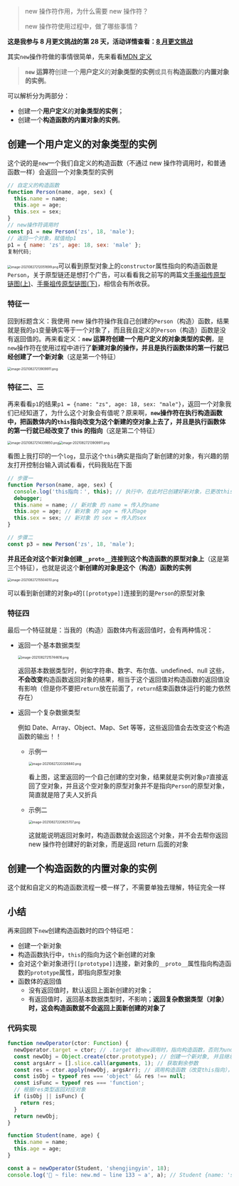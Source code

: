 > new 操作符作用，为什么需要 new 操作符？
>
> new 操作符使用过程中，做了哪些事情？

**这是我参与 8 月更文挑战的第 28 天，活动详情查看：[8 月更文挑战](https://juejin.cn/post/6987962113788493831)**

其实`new`操作符做的事情很简单，先来看看[MDN 定义](https://link.juejin.cn/?target=https%3A%2F%2Fdeveloper.mozilla.org%2Fzh-CN%2Fdocs%2FWeb%2FJavaScript%2FReference%2FOperators%2Fnew)

> **`new` 运算符**创建一个**用户定义**的**对象类型的实例**或具有**构造函数**的**内置对象的实例**。

可以解析分为两部分：

- 创建一个**用户定义**的**对象类型的实例**；
- 创建一个**构造函数的内置对象的实例**。

## 创建一个**用户定义**的**对象类型的实例**

这个说的是`new`一个我们自定义的构造函数（不通过 new 操作符调用时，和普通函数一样）会返回一个对象类型的实例

```js
// 自定义的构造函数
function Person(name, age, sex) {
  this.name = name;
  this.age = age;
  this.sex = sex;
}
// new操作符调用时
const p1 = new Person('zs', 18, 'male');
// 返回一个对象，赋值给p1
p1 = { name: 'zs', age: 18, sex: 'male' };
复制代码;
```

<img src="https://p9-juejin.byteimg.com/tos-cn-i-k3u1fbpfcp/d141d1d059c243c693bae74dac847437~tplv-k3u1fbpfcp-watermark.awebp" alt="image-20210827212051699.png" style="zoom:50%;" />可以看到原型对象上的`constructor`属性指向的构造函数是`Person`，关于原型链还是想打个广告，可以看看我之前写的两篇文[手撕祖传原型链图(上)](https://juejin.cn/post/7000700538232766472)、[手撕祖传原型链图(下)](https://juejin.cn/post/7000954291385008159)，相信会有所收获。

### 特征一

回到标题含义：我使用 new 操作符操作我自己创建的`Person`（构造）函数，结果就是我的`p1`变量确实等于一个对象了，而且我自定义的`Person`（构造）函数是没有返回值的。再来看定义：**`new` 运算符创建一个用户定义的对象类型的实例**，是`new`操作符在使用过程中进行了**新建对象的操作，并且是执行函数体的第一行就已经创建了一个新对象**（这是第一个特征）

<img src="https://p9-juejin.byteimg.com/tos-cn-i-k3u1fbpfcp/79ddda65accb443780b6e933438d4936~tplv-k3u1fbpfcp-watermark.awebp" alt="image-20210827213909911.png" style="zoom:50%;" />

### 特征二、三

再来看看`p1`的结果`p1 = {name: "zs", age: 18, sex: "male"}`，返回一个对象我们已经知道了，为什么这个对象会有值呢？原来啊，**`new`操作符在执行构造函数中，把函数体内的`this`指向改变为这个新建的空对象上去了，并且是执行函数体的第一行就已经改变了 this 的指向**（这是第二个特征）

<img src="https://p1-juejin.byteimg.com/tos-cn-i-k3u1fbpfcp/d805dc986efd4c61bfee20fd461d50f1~tplv-k3u1fbpfcp-watermark.awebp" alt="image-20210827214339850.png" style="zoom:50%;" /><img src="https://p9-juejin.byteimg.com/tos-cn-i-k3u1fbpfcp/79ddda65accb443780b6e933438d4936~tplv-k3u1fbpfcp-watermark.awebp" alt="image-20210827213909911.png" style="zoom:50%;" />

看图上我打印的一个`log`，显示这个`this`确实是指向了新创建的对象，有兴趣的朋友打开控制台输入调试看看，代码我贴在下面

```js
// 步骤一
function Person(name, age, sex) {
  console.log('this指向：', this); // 执行中，在此时已创建好新对象，已更改this指向为新对象
  debugger;
  this.name = name; // 新对象 的 name = 传入的name
  this.age = age; // 新对象 的 age = 传入的age
  this.sex = sex; // 新对象 的 sex = 传入的sex
}

// 步骤二
const p3 = new Person('zs', 18, 'male');
```

**并且还会对这个新对象创建`__proto__`连接到这个构造函数的原型对象上**（这是第三个特征），也就是说这个**新创建的对象是这个（构造）函数的实例**

<img src="https://p3-juejin.byteimg.com/tos-cn-i-k3u1fbpfcp/72c1c9f240544f2980f25832db0c8b6f~tplv-k3u1fbpfcp-watermark.awebp" alt="image-20210827215504010.png" style="zoom:50%;" />

可以看到新创建的对象`p4`的`[[prototype]]`连接到的是`Person`的原型对象

### 特征四

最后一个特征就是：当我的（构造）函数体内有返回值时，会有两种情况：

- 返回一个基本数据类型

  <img src="https://p3-juejin.byteimg.com/tos-cn-i-k3u1fbpfcp/d74483b38366401799fe5866d3ff3c5b~tplv-k3u1fbpfcp-watermark.awebp" alt="image-20210827215744616.png" style="zoom:50%;" />

  返回基本数据类型时，例如字符串、数字、布尔值、undefined、null 这些，**不会改变**构造函数返回对象的结果，相当于这个返回值对构造函数的返回值没有影响（但是你不要把`return`放在前面了，`return`结束函数体运行的能力依然存在）

- 返回一个复杂数据类型

  例如 Date、Array、Object、Map、Set 等等，这些返回值会去改变这个构造函数的输出！！

  - 示例一

    <img src="https://p1-juejin.byteimg.com/tos-cn-i-k3u1fbpfcp/4d8d5317de15418080091ca8c63ed393~tplv-k3u1fbpfcp-watermark.awebp" alt="image-20210827220326840.png" style="zoom:50%;" />

    看上图，这里返回的一个自己创建的空对象，结果就是实例对象`p7`直接返回了空对象，并且这个空对象的原型对象并不是指向`Person`的原型对象，简直就是陪了夫人又折兵

  - 示例二

    <img src="https://p3-juejin.byteimg.com/tos-cn-i-k3u1fbpfcp/5223ce30ab4b4b08b226a52ef8d310bb~tplv-k3u1fbpfcp-watermark.awebp" alt="image-20210827220625707.png" style="zoom:50%;" />

    这就能说明返回对象时，构造函数就会返回这个对象，并不会去帮你返回 new 操作符创建好的新对象，而是返回 return 后面的对象

## **创建一个构造函数的内置对象的实例**

这个就和自定义的构造函数流程一模一样了，不需要单独去理解，特征完全一样

## 小结

再来回顾下`new`创建构造函数时的四个特征吧：

- 创建一个新对象
- 构造函数执行中，`this`的指向为这个新创建的对象
- 会对这个新对象进行`[[prototype]]`连接，新对象的`__proto__`属性指向构造函数的`prototype`属性，即指向原型对象
- 函数体的返回值
  - 没有返回值时，默认返回上面新创建的对象；
  - 有返回值时，返回基本数据类型时，不影响；**返回复杂数据类型（对象）时，这会构造函数就不会返回上面新创建的对象了**

### 代码实现

```ts
function newOperator(ctor: Function) {
  newOperator.target = ctor; // .target 被new调用时，指向构造函数，否则为undefined，其实在这里应该没用
  const newObj = Object.create(ctor.prototype); // 创建一个新对象, 并且继承自原型对象
  const argsArr = [].slice.call(arguments, 1); // 获取剩余参数
  const res = ctor.apply(newObj, argsArr); // 调用构造函数（改变this指向），得到返回结果
  const isObj = typeof res === 'object' && res !== null;
  const isFunc = typeof res === 'function';
  // 根据res类型返回对应对象
  if (isObj || isFunc) {
    return res;
  }
  return newObj;
}

function Student(name, age) {
  this.name = name;
  this.age = age;
}

const a = newOperator(Student, 'shengjingyin', 18);
console.log('🚀 ~ file: new.md ~ line 133 ~ a', a); // Student {name: 'shengjingyin', age: 18}
```

